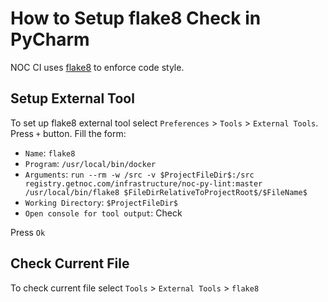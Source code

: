 # How to Setup flake8 Check in PyCharm
NOC CI uses [flake8](http://flake8.pycqa.org/en/latest/) to enforce code style.

## Setup External Tool
To set up flake8 external tool select
`Preferences` > `Tools` > `External Tools`.
Press `+` button. Fill the form:

- `Name`: `flake8`
- `Program`: `/usr/local/bin/docker`
- `Arguments`: `run --rm -w /src -v $ProjectFileDir$:/src registry.getnoc.com/infrastructure/noc-py-lint:master /usr/local/bin/flake8 $FileDirRelativeToProjectRoot$/$FileName$`
- `Working Directory`: `$ProjectFileDir$`
- `Open console for tool output`: Check

Press `Ok`

## Check Current File
To check current file select
`Tools` > `External Tools` > `flake8`